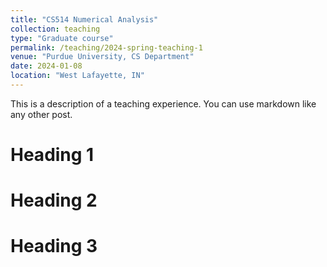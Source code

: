 ```yaml
---
title: "CS514 Numerical Analysis"
collection: teaching
type: "Graduate course"
permalink: /teaching/2024-spring-teaching-1
venue: "Purdue University, CS Department"
date: 2024-01-08
location: "West Lafayette, IN"
---
```


This is a description of a teaching experience. You can use markdown like any other post.

Heading 1
======

Heading 2
======

Heading 3
======
